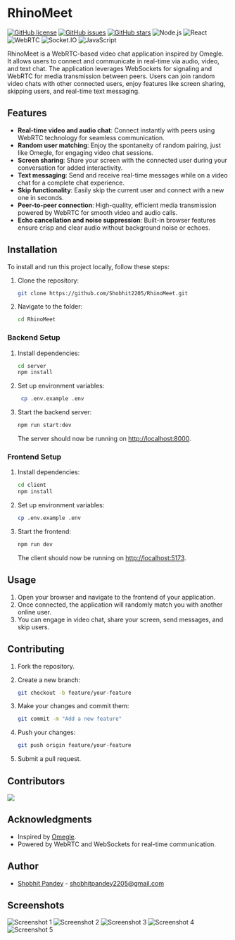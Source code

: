 # RhinoMeet

[![GitHub license](https://img.shields.io/github/license/Shobhit2205/RhinoMeet)](https://github.com/Shobhit2205/RhinoMeet/blob/main/LICENSE)
[![GitHub issues](https://img.shields.io/github/issues/Shobhit2205/RhinoMeet)](https://github.com/Shobhit2205/RhinoMeet/issues)
[![GitHub stars](https://img.shields.io/github/stars/Shobhit2205/RhinoMeet)](https://github.com/Shobhit2205/RhinoMeet/stargazers)
![Node.js](https://img.shields.io/badge/Node.js-8CC84A?style=flat&logo=nodedotjs&logoColor=white)
![React](https://img.shields.io/badge/React-61DAFB?style=flat&logo=react&logoColor=black)
![WebRTC](https://img.shields.io/badge/WebRTC-33B4D9?style=flat&logo=webrtc&logoColor=white)
![Socket.IO](https://img.shields.io/badge/Socket.IO-010101?style=flat&logo=socketdotio&logoColor=white)
![JavaScript](https://img.shields.io/badge/JavaScript-F7DF1E?style=flat&logo=javascript&logoColor=black)

RhinoMeet is a WebRTC-based video chat application inspired by Omegle. It allows users to connect and communicate in real-time via audio, video, and text chat. The application leverages WebSockets for signaling and WebRTC for media transmission between peers. Users can join random video chats with other connected users, enjoy features like screen sharing, skipping users, and real-time text messaging.

## Features

- **Real-time video and audio chat**: Connect instantly with peers using WebRTC technology for seamless communication.
- **Random user matching**: Enjoy the spontaneity of random pairing, just like Omegle, for engaging video chat sessions.
- **Screen sharing**: Share your screen with the connected user during your conversation for added interactivity.
- **Text messaging**: Send and receive real-time messages while on a video chat for a complete chat experience.
- **Skip functionality**: Easily skip the current user and connect with a new one in seconds.
- **Peer-to-peer connection**: High-quality, efficient media transmission powered by WebRTC for smooth video and audio calls.
- **Echo cancellation and noise suppression**: Built-in browser features ensure crisp and clear audio without background noise or echoes.

## Installation

To install and run this project locally, follow these steps:

1. Clone the repository:

    ```bash
    git clone https://github.com/Shobhit2205/RhinoMeet.git
    ```

2. Navigate to the folder:

    ```bash
    cd RhinoMeet
    ```

### Backend Setup

1. Install dependencies:

    ```bash
    cd server
    npm install
    ```

2. Set up environment variables:

   ```bash
    cp .env.example .env
    ```

3. Start the backend server:

    ```bash
    npm run start:dev
    ```

    The server should now be running on [http://localhost:8000](http://localhost:8000).

### Frontend Setup

1. Install dependencies:

    ```bash
    cd client
    npm install
    ```

2. Set up environment variables:

    ```bash
    cp .env.example .env
    ```

3. Start the frontend:

    ```bash
    npm run dev
    ```

    The client should now be running on [http://localhost:5173](http://localhost:5173).

## Usage

1. Open your browser and navigate to the frontend of your application.
2. Once connected, the application will randomly match you with another online user.
3. You can engage in video chat, share your screen, send messages, and skip users.

## Contributing

1. Fork the repository.
2. Create a new branch:

    ```bash
    git checkout -b feature/your-feature
    ```

3. Make your changes and commit them:

    ```bash
    git commit -m "Add a new feature"
    ```

4. Push your changes:

    ```bash
    git push origin feature/your-feature
    ```

5. Submit a pull request.

## Contributors

<a href="https://github.com/Shobhit2205/RhinoMeet/graphs/contributors">
  <img src="https://contrib.rocks/image?repo=Shobhit2205/RhinoMeet" />
</a>
<!-- Add more contributors here -->
<!-- Example -->
<!-- <a href="https://github.com/username">
    <img src="https://avatars.githubusercontent.com/u/xxx?v=4" alt="Contributor Name" width="60" height="60" />
</a> -->

## Acknowledgments

- Inspired by [Omegle](https://www.omegle.com/).
- Powered by WebRTC and WebSockets for real-time communication.

## Author

- [Shobhit Pandey](https://github.com/Shobhit2205) - [shobhitpandey2205@gmail.com](mailto:shobhitpandey2205@gmail.com)

## Screenshots

![Screenshot 1](screenshots/screenshot1.png)
![Screenshot 2](screenshots/screenshot2.png)
![Screenshot 3](screenshots/screenshot3.png)
![Screenshot 4](screenshots/screenshot4.png)
![Screenshot 5](screenshots/screenshot5.png)

